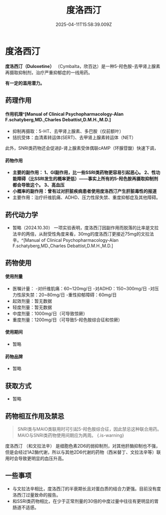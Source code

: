 ﻿---
title: 度洛西汀
description: 
published: true
date: 2025-04-11T15:58:39.009Z
tags: 
editor: markdown
dateCreated: 2025-04-12T10:05:12.112Z
---

# 度洛西汀
**度洛西汀（Duloxetine）** （Cymbalta，欣百达）是一种5-羟色胺-去甲肾上腺素再摄取抑制剂，治疗严重抑郁症的一线用药。

**有一定的滥用潜力。**

## 药理作用
#### 作用机理^[Manual of Clinical Psychopharmacology-Alan F.schatyberg,MD.,Charles Debattist,D.M.H.,M.D.]

- 抑制再摄取：5-HT、去甲肾上腺素、多巴胺（仅前额叶）
- 拮抗受体：血清素转运体(SERT)、去甲肾上腺素转运体（NET）

此外，SNRI类药物还会促进β-肾上腺素受体偶联cAMP（环腺苷酸）快速下调，　　
#### 药物作用
- **主要的副作用：
1、GI副作用，比一些SSRI类药物更容易引起恶心。
2、性功能障碍（比SSRI发生的概率更低）——事实上所有的5-羟色胺再摄取抑制剂都会导致这个。
3、高血压**
- **小概率的副作用：曾有过对肝脏疾病患者使用度洛西汀产生肝脏毒性的报道**
- 主要作用：治疗纤维肌痛、ADHD、压力性尿失禁、重度抑郁症及其他障碍。

## 药代动力学
- 暂略（2024.10.30）
一项实验表明，度洛西汀因副作用而脱落的比率是文拉法辛的两倍，从耐受性角度来看，30mg的度洛西汀更接近75mg的文拉法辛。^[Manual of Clinical Psychopharmacology-Alan F.schatyberg,MD.,Charles Debattist,D.M.H.,M.D.]


## 药物使用
#### 使用剂量
 - 医嘱计量：
      -对纤维肌痛：60~120mg/日
      -对ADHD：150~300mg/日
      -对压力性尿失禁：20~80mg/日
      -重性抑郁障碍：60mg/日
 - 起效剂量：暂无数据
 - 轻度剂量：暂无数据
 - 中度剂量：1000mg/日（可导致惊厥）
 - 重度剂量：1200mg/日（可导致5-羟色胺综合征和惊厥）
#### 使用期间
- 暂略
#### 药物品牌
- 暂略  
## 获取方式
- 暂略

## 药物相互作用及禁忌
>  SNRI类与MAIO类联用时可引起5-羟色胺综合征，因此禁忌这种联合用药。MAIO与SNRI类药物使用间期应为两周。
{.is-warning}

度洛西汀 （和文拉法辛） 是细胞色素2D6的弱抑制剂，对其他肝酶抑制也不强，但是会经过1A2酶代谢，所以与其他2D6代谢的药物（西米替丁、文拉法辛等）联用时会导致更明显的血压升高。


## 一些事项
- 与文拉法辛相比，度洛西汀的半衰期长且对蛋白质的结合力更强。目前没有度洛西汀过量致命的报告。
- 和SSRI类药物相比，在少于正常剂量的30倍的中度过量中往往有更明显的胃肠道不适感。

